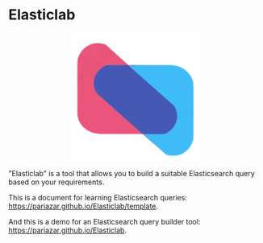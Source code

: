 # Elasticlab

<p align="center">
<img src="./images/logo.png" alt="elasticlab icon" width="254" height="254">
</p>

"Elasticlab" is a tool that allows you to build a suitable Elasticsearch query based on your requirements.

This is a document for learning Elasticsearch queries: https://pariazar.github.io/Elasticlab/template.

And this is a demo for an Elasticsearch query builder tool: https://pariazar.github.io/Elasticlab.
